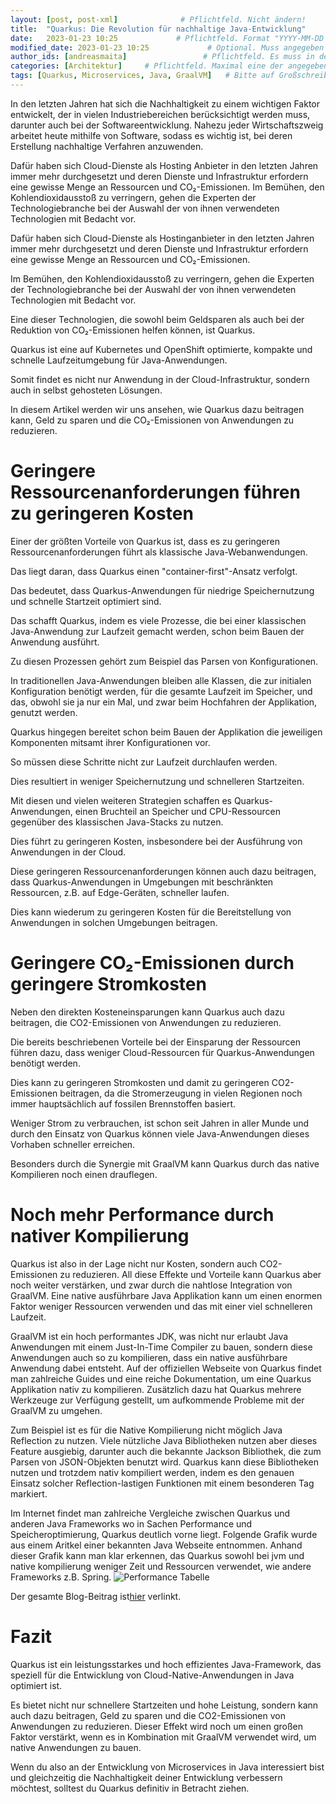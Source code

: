 ```yaml
---
layout: [post, post-xml]              # Pflichtfeld. Nicht ändern!
title:  "Quarkus: Die Revolution für nachhaltige Java-Entwicklung"         # Pflichtfeld. Bitte einen Titel für den Blog Post angeben.
date:   2023-01-23 10:25             # Pflichtfeld. Format "YYYY-MM-DD HH:MM". Muss für Veröffentlichung in der Vergangenheit liegen. (Für Preview egal)
modified_date: 2023-01-23 10:25             # Optional. Muss angegeben werden, wenn eine bestehende Datei geändert wird.
author_ids: [andreasmaita]                 # Pflichtfeld. Es muss in der "authors.yml" einen Eintrag mit diesen Namen geben.
categories: [Architektur]     # Pflichtfeld. Maximal eine der angegebenen Kategorien verwenden.
tags: [Quarkus, Microservices, Java, GraalVM]   # Bitte auf Großschreibung achten.
---
```


In den letzten Jahren hat sich die Nachhaltigkeit zu einem wichtigen Faktor entwickelt, der in vielen Industriebereichen berücksichtigt werden muss, darunter auch bei der Softwareentwicklung. Nahezu jeder Wirtschaftszweig arbeitet heute mithilfe von Software, sodass es wichtig ist, bei deren Erstellung nachhaltige Verfahren anzuwenden.

Dafür haben sich Cloud-Dienste als Hosting Anbieter in den letzten Jahren immer mehr durchgesetzt und deren Dienste und Infrastruktur erfordern eine gewisse Menge an Ressourcen und CO₂-Emissionen. Im Bemühen, den Kohlendioxidausstoß zu verringern, gehen die Experten der Technologiebranche bei der Auswahl der von ihnen verwendeten Technologien mit Bedacht vor.

Dafür haben sich Cloud-Dienste als Hostinganbieter in den letzten Jahren immer mehr durchgesetzt und deren Dienste und Infrastruktur erfordern eine gewisse Menge an Ressourcen und CO₂-Emissionen. 

Im Bemühen, den Kohlendioxidausstoß zu verringern, gehen die Experten der Technologiebranche bei der Auswahl der von ihnen verwendeten Technologien mit Bedacht vor.

Eine dieser Technologien, die sowohl beim Geldsparen als auch bei der Reduktion von CO₂-Emissionen helfen können, ist Quarkus. 

Quarkus ist eine auf Kubernetes und OpenShift optimierte, kompakte und schnelle Laufzeitumgebung für Java-Anwendungen. 

Somit findet es nicht nur Anwendung in der Cloud-Infrastruktur, sondern auch in selbst gehosteten Lösungen. 

In diesem Artikel werden wir uns ansehen, wie Quarkus dazu beitragen kann, Geld zu sparen und die CO₂-Emissionen von Anwendungen zu reduzieren.

# Geringere Ressourcenanforderungen führen zu geringeren Kosten
Einer der größten Vorteile von Quarkus ist, dass es zu geringeren Ressourcenanforderungen führt als klassische Java-Webanwendungen. 

Das liegt daran, dass Quarkus einen "container-first"-Ansatz verfolgt. 

Das bedeutet, dass Quarkus-Anwendungen für niedrige Speichernutzung und schnelle Startzeit optimiert sind.

Das schafft Quarkus, indem es viele Prozesse, die bei einer klassischen Java-Anwendung zur Laufzeit gemacht werden, schon beim Bauen der Anwendung ausführt.

Zu diesen Prozessen gehört zum Beispiel das Parsen von Konfigurationen. 

In traditionellen Java-Anwendungen bleiben alle Klassen, die zur initialen Konfiguration benötigt werden, für die gesamte Laufzeit im Speicher, und das, obwohl sie ja nur ein Mal, und zwar beim Hochfahren der Applikation, genutzt werden.

Quarkus hingegen bereitet schon beim Bauen der Applikation die jeweiligen Komponenten mitsamt ihrer Konfigurationen vor. 

So müssen diese Schritte nicht zur Laufzeit durchlaufen werden. 

Dies resultiert in weniger Speichernutzung und schnelleren Startzeiten.

Mit diesen und vielen weiteren Strategien schaffen es Quarkus-Anwendungen, einen Bruchteil an Speicher und CPU-Ressourcen gegenüber des klassischen Java-Stacks zu nutzen.

Dies führt zu geringeren Kosten, insbesondere bei der Ausführung von Anwendungen in der Cloud.

Diese geringeren Ressourcenanforderungen können auch dazu beitragen, dass Quarkus-Anwendungen in Umgebungen mit beschränkten Ressourcen, z.B. auf Edge-Geräten, schneller laufen.

Dies kann wiederum zu geringeren Kosten für die Bereitstellung von Anwendungen in solchen Umgebungen beitragen.

# Geringere CO₂-Emissionen durch geringere Stromkosten
Neben den direkten Kosteneinsparungen kann Quarkus auch dazu beitragen, die CO2-Emissionen von Anwendungen zu reduzieren.

Die bereits beschriebenen Vorteile bei der Einsparung der Ressourcen führen dazu, dass weniger Cloud-Ressourcen für Quarkus-Anwendungen benötigt werden. 

Dies kann zu geringeren Stromkosten und damit zu geringeren CO2-Emissionen beitragen, da die Stromerzeugung in vielen Regionen noch immer hauptsächlich auf fossilen Brennstoffen basiert.

Weniger Strom zu verbrauchen, ist schon seit Jahren in aller Munde und durch den Einsatz von Quarkus können viele Java-Anwendungen dieses Vorhaben schneller erreichen. 

Besonders durch die Synergie mit GraalVM kann Quarkus durch das native Kompilieren noch einen drauflegen.

# Noch mehr Performance durch nativer Kompilierung
Quarkus ist also in der Lage nicht nur Kosten, sondern auch CO2-Emissionen zu reduzieren. All diese Effekte und Vorteile kann Quarkus aber noch weiter verstärken, und zwar durch die nahtlose Integration von GraalVM. Eine native ausführbare Java Applikation kann um einen enormen Faktor weniger Ressourcen verwenden und das mit einer viel schnelleren Laufzeit.

GraalVM ist ein hoch performantes JDK, was nicht nur erlaubt Java Anwendungen mit einem Just-In-Time Compiler zu bauen, sondern diese Anwendungen auch so zu kompilieren, dass ein native ausführbare Anwendung dabei entsteht. Auf der offiziellen Webseite von Quarkus findet man zahlreiche Guides und eine reiche Dokumentation, um eine Quarkus Applikation nativ zu kompilieren. Zusätzlich dazu hat Quarkus mehrere Werkzeuge zur Verfügung gestellt, um aufkommende Probleme mit der GraalVM zu umgehen.

Zum Beispiel ist es für die Native Kompilierung nicht möglich Java Reflection zu nutzen. Viele nützliche Java Bibliotheken nutzen aber dieses Feature ausgiebig, darunter auch die bekannte Jackson Bibliothek, die zum Parsen von JSON-Objekten benutzt wird. Quarkus kann diese Bibliotheken nutzen und trotzdem nativ kompiliert werden, indem es den genauen Einsatz solcher Reflection-lastigen Funktionen mit einem besonderen Tag markiert.

Im Internet findet man zahlreiche Vergleiche zwischen Quarkus und anderen Java Frameworks wo in Sachen Performance und Speicheroptimierung, Quarkus deutlich vorne liegt. Folgende Grafik wurde aus einem Aritkel einer bekannten Java Webseite entnommen. Anhand dieser Grafik kann man klar erkennen, das Quarkus sowohl bei jvm und native kompilierung weniger Zeit und Ressourcen verwendet, wie andere Frameworks z.B. Spring.
![Performance Tabelle](https://github.com/adessoAG/devblog/raw/master/assets/images/quarkus_blog/quarkus_blog_image_1.png)

Der gesamte Blog-Beitrag ist[hier](https://www.baeldung.com/spring-boot-vs-quarkus) verlinkt.

# Fazit
Quarkus ist ein leistungsstarkes und hoch effizientes Java-Framework, das speziell für die Entwicklung von Cloud-Native-Anwendungen in Java optimiert ist. 

Es bietet nicht nur schnellere Startzeiten und hohe Leistung, sondern kann auch dazu beitragen, Geld zu sparen und die CO2-Emissionen von Anwendungen zu reduzieren. Dieser Effekt wird noch um einen großen Faktor verstärkt, wenn es in Kombination mit GraalVM verwendet wird, um native Anwendungen zu bauen. 

Wenn du also an der Entwicklung von Microservices in Java interessiert bist und gleichzeitig die Nachhaltigkeit deiner Entwicklung verbessern möchtest, solltest du Quarkus definitiv in Betracht ziehen.